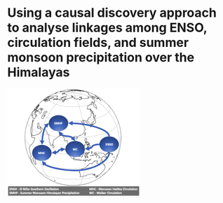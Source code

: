 # Using a causal discovery approach to analyse linkages among ENSO, circulation fields, and summer monsoon precipitation over the Himalayas

<img src='plots/causal_diagram.png' alt='image' width=60%>